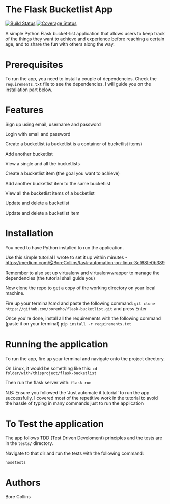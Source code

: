 # The Flask Bucketlist App
[![Build Status](https://travis-ci.org/borenho/flask-bucketlist.svg?branch=master)](https://travis-ci.org/borenho/flask-bucketlist) [![Coverage Status](https://coveralls.io/repos/github/borenho/flask-bucketlist/badge.svg?branch=master)](https://coveralls.io/github/borenho/flask-bucketlist?branch=master)

A simple Python Flask bucket-list application that allows users to keep track of the things they want to achieve and experience before reaching a certain age, and to share the fun with others along the way.

# Prerequisites
To run the app, you need to install a couple of dependencies. Check the `requirements.txt` file to see the dependencies. I will guide you on the installation part below.

# Features
Sign up using email, username and password

Login with email and password

Create a bucketlist (a bucketlist is a container of bucketlist items)

Add another bucketlist

View a single and all the bucketlists

Create a bucketlist item (the goal you want to achieve)

Add another bucketlist item to the same bucketlist

View all the bucketlist items of a bucketlist

Update and delete a bucketlist

Update and delete a bucketlist item

# Installation
You need to have Python installed to run the application. 

Use this simple tutorial I wrote to set it up within minutes - https://medium.com/@BoreCollins/task-automation-on-linux-3cf68fe0b389

Remember to also set up virtualenv and virtualenvwrapper to manage the dependencies (the tutorial shall guide you)

Now clone the repo to get a copy of the working directory on your local machine.

Fire up your terminal/cmd and paste the following command: `git clone https://github.com/borenho/flask-bucketlist.git` and press Enter

Once you're done, install all the requirements with the following command (paste it on your terminal) `pip install -r requirements.txt`

# Running the application
To run the app, fire up your terminal and navigate onto the project directory.

On Linux, it would be something like this: `cd folder/with/thisproject/flask-bucketlist`

Then run the flask server with: `flask run`

N.B: Ensure you followed the 'Just automate it tutorial' to run the app successfully. I covered most of the repetitive work in the tutorial to avoid the hassle of typing in many commands just to run the application

# To Test the application
The app follows TDD (Test Driven Develoment) principles and the tests are in the `tests/` directory.

Navigate to that dir and run the tests with the following command:

`nosetests`

# Authors
Bore Collins
